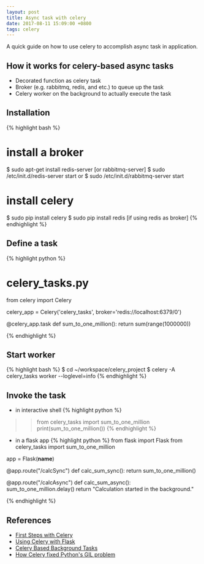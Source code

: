 ```yaml
---
layout: post
title: Async task with celery
date: 2017-08-11 15:09:00 +0800
tags: celery
---
```


A quick guide on how to use celery to accomplish async task in application.

## How it works for celery-based async tasks
- Decorated function as celery task
- Broker (e.g. rabbitmq, redis, and etc.) to queue up the task
- Celery worker on the background to actually execute the task

## Installation
{% highlight bash %}
# install a broker
$ sudo apt-get install redis-server [or rabbitmq-server]
$ sudo /etc/init.d/redis-server start
or $ sudo /etc/init.d/rabbitmq-server start

# install celery
$ sudo pip install celery
$ sudo pip install redis [if using redis as broker]
{% endhighlight %}


## Define a task
{% highlight python %}
# celery_tasks.py
from celery import Celery

celery_app = Celery('celery_tasks', broker='redis://localhost:6379/0')

@celery_app.task
def sum_to_one_million():
    return sum(range(1000000))

{% endhighlight %}

## Start worker
{% highlight bash %}
$ cd ~/workspace/celery_project
$ celery -A celery_tasks worker --loglevel=info
{% endhighlight %}

## Invoke the task
- in interactive shell
{% highlight python %}
>> from celery_tasks import sum_to_one_million
>> print(sum_to_one_million())
{% endhighlight %}

- in a flask app
{% highlight python %}
from flask import Flask
from celery_tasks import sum_to_one_million

app = Flask(__name__)

@app.route("/calcSync")
def calc_sum_sync():
    return sum_to_one_million()

@app.route("/calcAsync")
def calc_sum_async():
    sum_to_one_million.delay()
    return "Calculation started in the background."


{% endhighlight %}

## References
- [First Steps with Celery](http://docs.celeryproject.org/en/latest/getting-started/first-steps-with-celery.html#first-steps)
- [Using Celery with Flask](https://blog.miguelgrinberg.com/post/using-celery-with-flask)
- [Celery Based Background Tasks](http://flask.pocoo.org/docs/0.12/patterns/celery/)
- [How Celery fixed Python's GIL problem](http://blog.domanski.me/how-celery-fixed-pythons-gil-problem/)


